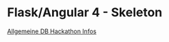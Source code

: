 Flask/Angular 4 - Skeleton
=========================

[Allgemeine DB Hackathon Infos](https://dbmindbox.com/en/db-opendata-hackathons/hackathons/hackathon-8-db-open-data/)
